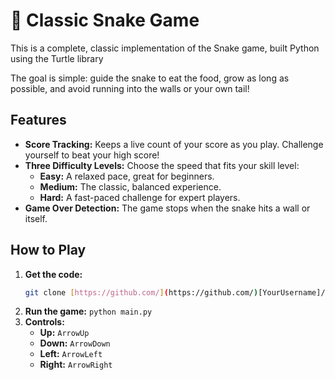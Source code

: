 # 🐍 Classic Snake Game

This is a complete, classic implementation of the Snake game, built Python using the Turtle library

The goal is simple: guide the snake to eat the food, grow as long as possible, and avoid running into the walls or your own tail!



## Features

* **Score Tracking:** Keeps a live count of your score as you play. Challenge yourself to beat your high score!
* **Three Difficulty Levels:** Choose the speed that fits your skill level:
    * **Easy:** A relaxed pace, great for beginners.
    * **Medium:** The classic, balanced experience.
    * **Hard:** A fast-paced challenge for expert players.
* **Game Over Detection:** The game stops when the snake hits a wall or itself.

## How to Play

1.  **Get the code:**
    ```bash
    git clone [https://github.com/](https://github.com/)[YourUsername]/[YourRepoName].git
    ```
2.  **Run the game:**
    `python main.py`
3.  **Controls:**
    * **Up:** `ArrowUp`
    * **Down:** `ArrowDown` 
    * **Left:** `ArrowLeft` 
    * **Right:** `ArrowRight`



